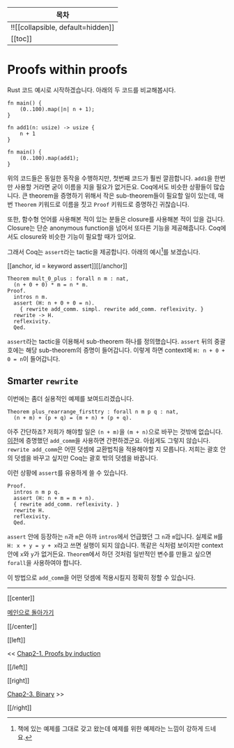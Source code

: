 | 목차 |
|-------------------|
|!![[collapsible, default=hidden]]  |
|[[toc]]|

# Proofs within proofs

Rust 코드 예시로 시작하겠습니다. 아래의 두 코드를 비교해봅시다.

```rust, line_num
fn main() {
    (0..100).map(|n| n + 1);
}
```

```rust, line_num
fn add1(n: usize) -> usize {
    n + 1
}

fn main() {
    (0..100).map(add1);
}
```

위의 코드들은 동일한 동작을 수행하지만, 첫번째 코드가 훨씬 깔끔합니다. `add1`을 한번만 사용할 거라면 굳이 이름을 지을 필요가 없거든요. Coq에서도 비슷한 상황들이 많습니다. 큰 theorem을 증명하기 위해서 작은 sub-theorem들이 필요할 일이 있는데, 매번 `Theorem` 키워드로 이름을 짓고 `Proof` 키워드로 증명하긴 귀찮습니다.

또한, 함수형 언어를 사용해본 적이 있는 분들은 closure를 사용해본 적이 있을 겁니다. Closure는 단순 anonymous function을 넘어서 또다른 기능을 제공해줍니다. Coq에서도 closure와 비슷한 기능이 필요할 때가 있어요.

그래서 Coq는 `assert`라는 tactic을 제공합니다. 아래의 예시[^by]를 보겠습니다.

[[anchor, id = keyword assert]][[/anchor]]

```coq, line_num
Theorem mult_0_plus : forall n m : nat,
  (n + 0 + 0) * m = n * m.
Proof.
  intros n m.
  assert (H: n + 0 + 0 = n).
    { rewrite add_comm. simpl. rewrite add_comm. reflexivity. }
  rewrite -> H.
  reflexivity.
  Qed.
```

`assert`라는 tactic을 이용해서 sub-theorem 하나를 정의했습니다. `assert` 뒤의 중괄호에는 해당 sub-theorem의 증명이 들어갑니다. 이렇게 하면 context에 `H: n + 0 + 0 = n`이 들어갑니다.

[^by]: 책에 있는 예제를 그대로 갖고 왔는데 예제를 위한 예제라는 느낌이 강하게 드네요.

## Smarter `rewrite`

이번에는 좀더 실용적인 예제를 보여드리겠습니다.

```coq, line_num
Theorem plus_rearrange_firsttry : forall n m p q : nat,
  (n + m) + (p + q) = (m + n) + (p + q).
```

아주 간단하죠? 저희가 해야할 일은 `(n + m)`을 `(m + n)`으로 바꾸는 것밖에 없습니다. [이전](Chap2-1.html#theoremaddcomm)에 증명했던 `add_comm`을 사용하면 간편하겠군요. 아쉽게도 그렇지 않습니다. `rewrite add_comm`은 어떤 덧셈에 교환법칙을 적용해야할 지 모릅니다. 저희는 괄호 안의 덧셈을 바꾸고 싶지만 Coq는 괄호 밖의 덧셈을 바꿉니다.

이런 상황에 `assert`를 유용하게 쓸 수 있습니다.

```coq, line_num
Proof.
  intros n m p q.
  assert (H: n + m = m + n).
  { rewrite add_comm. reflexivity. }
  rewrite H.
  reflexivity.
  Qed.
```

`assert` 안에 등장하는 `n`과 `m`은 아까 `intros`에서 언급했던 그 `n`과 `m`입니다. 실제로 `H`를 `H: x + y = y + x`라고 쓰면 실행이 되지 않습니다. 똑같은 식처럼 보이지만 context 안에 `x`와 `y`가 없거든요. `Theorem`에서 하던 것처럼 일반적인 변수를 만들고 싶으면 `forall`을 사용하여야 합니다.

이 방법으로 `add_comm`을 어떤 덧셈에 적용시킬지 정확히 정할 수 있습니다.

---

[[center]]

[메인으로 돌아가기](index.html)

[[/center]]

[[left]]

<< [Chap2-1. Proofs by induction](Chap2-1.html)

[[/left]]

[[right]]

[Chap2-3. Binary](Chap2-3.html) >>

[[/right]]
